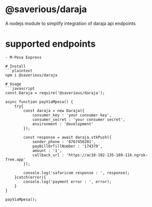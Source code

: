 # @saverious/daraja
A nodejs module to simplify integration of daraja api endpoints

# supported endpoints
```plaintext
- M-Pesa Express

# Install
```plaintext
npm i @saverious/daraja

# Usage
```javascript
const Daraja = require('@saverious/daraja');

async function payViaMpesa() {
    try{
        const daraja = new Daraja({
            consumer_key : 'your consumer key',
            consumer_secret : 'your consumer secret',
            environment : 'development' 
        });
        
        const response = await daraja.stkPush({
            sender_phone : '0767456201',
            payBillOrTillNumber : '174379',
            amount : '1',
            callback_url : 'https://ac10-102-135-169-116.ngrok-free.app'
        });
        
        console.log('safaricom response : ', response);
    }catch(error){
        console.log('payment error : ', error);
    }
}

payViaMpesa();